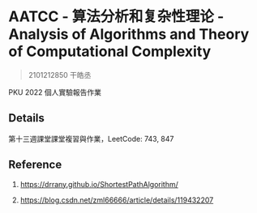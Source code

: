 # AATCC - 算法分析和复杂性理论 - Analysis of Algorithms and Theory of Computational Complexity

> 2101212850 干皓丞

PKU 2022 個人實驗報告作業


## Details

第十三週課堂課堂複習與作業，LeetCode: 743, 847

## Reference

1. https://drrany.github.io/ShortestPathAlgorithm/

2. https://blog.csdn.net/zml66666/article/details/119432207





